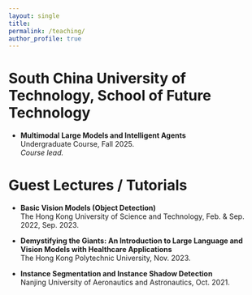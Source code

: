 ```yaml
---
layout: single
title: 
permalink: /teaching/
author_profile: true
---
```


# South China University of Technology, School of Future Technology

- **Multimodal Large Models and Intelligent Agents**  
  Undergraduate Course, Fall 2025.      
  *Course lead.*  

# Guest Lectures / Tutorials

- **Basic Vision Models (Object Detection)**  
  The Hong Kong University of Science and Technology, Feb. & Sep. 2022, Sep. 2023.

- **Demystifying the Giants: An Introduction to Large Language and Vision Models with Healthcare Applications**  
  The Hong Kong Polytechnic University, Nov. 2023.

- **Instance Segmentation and Instance Shadow Detection**  
  Nanjing University of Aeronautics and Astronautics, Oct. 2021.

